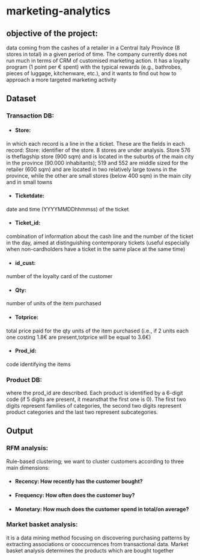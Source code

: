 # marketing-analytics

## objective of the project:
data coming from the cashes of a retailer in a
Central Italy Province (8 stores in total) in a given period of time.
The company currently does not run much in terms of
CRM of customised marketing action. It has a loyalty program (1 point per € spent) with
the typical rewards (e.g., bathrobes, pieces of luggage, kitchenware, etc.), and it wants
to find out how to approach a more targeted marketing activity


## Dataset

### Transaction DB:
* #### Store:
in which each record is a line in the a ticket. These are the fields in each record:
 Store: identifier of the store. 8 stores are under analysis. Store 576 is theflagship store
(900 sqm) and is located in the suburbs of the main city in the province
(90.000 inhabitants); 519 and 552 are middle sized for the retailer (600
sqm) and are located in two relatively large towns in the province, while the other are small
stores (below 400 sqm) in the main city and in small towns

* #### Ticketdate:
date and time (YYYYMMDDhhmmss) of the ticket

* #### Ticket_id: 
combination of information about the cash line and the number of the ticket
in the day, aimed at distinguishing contemporary tickets (useful especially
when non-cardholders have a ticket in the same place at the same time)

* #### id_cust: 
number of the loyalty card of the customer

* #### Qty: 
number of units of the item purchased

* #### Totprice:
total price paid for the qty units of the item purchased
(i.e., if 2 units each one costing 1.8€ are present,totprice will be equal to 3.6€)

* #### Prod_id: 
code identifying the items

### Product DB:
where the prod_id are described. Each product is identified by a 6-digit code
(if 5 digits are present, it meansthat the first one is 0). The first two digits represent 
families of categories, the second two digits represent product categories
and the last two represent subcategories.

## Output

### RFM analysis:
Rule-based clustering; we want to cluster customers according to three main dimensions:
* #### Recency: How recently has the customer bought?
* #### Frequency: How often does the customer buy?
* #### Monetary: How much does the customer spend in total/on average?

### Market basket analysis:
it is a data mining method focusing on discovering purchasing patterns by extracting
associations or cooccurrences from transactional data. Market basket analysis determines the products
which are bought together 

